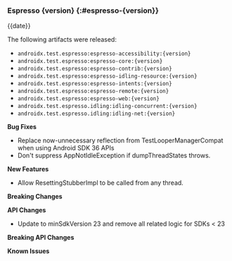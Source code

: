 ### Espresso {version} {:#espresso-{version}}

{{date}}

The following artifacts were released:

* `androidx.test.espresso:espresso-accessibility:{version}`
* `androidx.test.espresso:espresso-core:{version}`
* `androidx.test.espresso:espresso-contrib:{version}`
* `androidx.test.espresso:espresso-idling-resource:{version}`
* `androidx.test.espresso:espresso-intents:{version}`
* `androidx.test.espresso:espresso-remote:{version}`
* `androidx.test.espresso:espresso-web:{version}`
* `androidx.test.espresso.idling:idling-concurrent:{version}`
* `androidx.test.espresso.idling:idling-net:{version}`

**Bug Fixes**

* Replace now-unnecessary reflection from TestLooperManagerCompat when using Android SDK 36 APIs
* Don't suppress AppNotIdleException if dumpThreadStates throws.

**New Features**

* Allow ResettingStubberImpl to be called from any thread.

**Breaking Changes**

**API Changes**

* Update to minSdkVersion 23 and remove all related logic for SDKs < 23

**Breaking API Changes**

**Known Issues**
